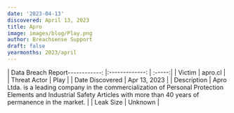 ```yaml
---
date: '2023-04-13'
discovered: April 13, 2023
title: Apro
image: images/blog/Play.png
author: Breachsense Support
draft: false
yearmonths: 2023/april
---
```


| Data Breach Report------------:     |:-------------:    | :-----:|
| Victim      | apro.cl      | 
| Threat Actor      | Play      | 
| Date Discovered      | Apr 13, 2023      | 
| Description      | Apro Ltda. is a leading company in the commercialization of Personal Protection Elements and Industrial Safety Articles with more than 40 years of permanence in the market.      | 
| Leak Size      | Unknown      | 


